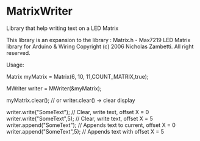 # MatrixWriter
Library that help writing text on a LED Matrix

This library is an expansion to the library : 
Matrix.h - Max7219 LED Matrix library for Arduino & Wiring
  Copyright (c) 2006 Nicholas Zambetti.  All right reserved.
  
Usage:


Matrix myMatrix = Matrix(6, 10, 11,COUNT_MATRIX,true);

MWriter writer = MWriter(&myMatrix);



myMatrix.clear(); //  or writer.clear()   -> clear display

writer.write("SomeText"); // Clear, write text, offset X = 0
writer.write("SomeText",5); // Clear, write text, offset X = 5
writer.append("SomeText");  // Appends text to current, offset X = 0
writer.append("SomeText",5);  // Appends text with offset X = 5
